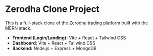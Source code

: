 # Zerodha Clone Project

This is a full-stack clone of the Zerodha trading platform built with the MERN stack.

- **Frontend (Login/Landing):** Vite + React + Tailwind CSS
- **Dashboard:** Vite + React + Tailwind CSS
- **Backend:** Node.js + Express + MongoDB